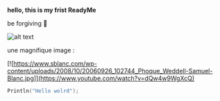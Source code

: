 **hello, this is my frist ReadyMe**


be forgiving 🙂

![alt text](https://images.unsplash.com/photo-1515879218367-8466d910aaa4?ixlib=rb-1.2.1&ixid=MnwxMjA3fDB8MHxwaG90by1wYWdlfHx8fGVufDB8fHx8&auto=format&fit=crop&w=1469&q=80)

une magnifique image :

[![https://www.sblanc.com/wp-content/uploads/2008/10/20060926_102744_Phoque_Weddell-Samuel-Blanc.jpg]](https://www.youtube.com/watch?v=dQw4w9WgXcQ)



```C
Println("Hello wolrd");
```
